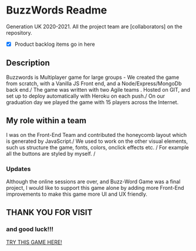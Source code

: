 # BuzzWords Readme

Generation UK 2020-2021.
All the project team are [collaborators] on the repository. 

 - [x] Product backlog items go in here

## Description
Buzzwords is Multiplayer game for large groups - We created the game from scratch, with a Vanilla JS Front end, and a Node/Express/MongoDb back end./
The game was written with two Agile teams . Hosted on GIT, and set up to deploy automatically with Heroku on each push./
On our graduation day we played the game with 15 players across the Internet.

## My role within a team

I was on the Front-End Team and contributed the honeycomb layout which is generated by JavaScript./
We used to work on the other visual elements, such us structure the game, fonts, colors, onclick effects etc. /
For example all the buttons are styled by myself. /

### Updates

Although the online sessions are over, and Buzz-Word Game was a final project, I would like to support this game alone by adding more Front-End improvements to make this game more UI and UX friendly. 

## THANK YOU FOR VISIT
### and good luck!!!
[TRY THIS GAME HERE!](https://konradszymanski.github.io/buzz-word-front/)
